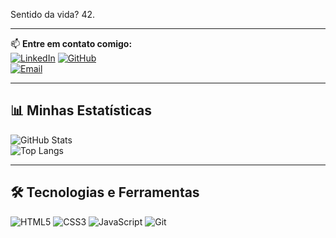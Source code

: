 Sentido da vida? 42.

---

📫 **Entre em contato comigo:**  
[![LinkedIn](https://img.shields.io/badge/-LinkedIn-0077B5?style=for-the-badge&logo=linkedin&logoColor=white)]([https://www.linkedin.com/in/seu-usuario/](https://www.linkedin.com/in/jo%C3%A3o-marcos-de-paula-guedes/))  
[![GitHub](https://img.shields.io/badge/-GitHub-181717?style=for-the-badge&logo=github&logoColor=white)](https://github.com/JoaoNoturno)  
[![Email](https://img.shields.io/badge/-Email-D14836?style=for-the-badge&logo=gmail&logoColor=white)](mailto:contatojmpg@gmail.com)  

---

## 📊 **Minhas Estatísticas**
![GitHub Stats](https://github-readme-stats.vercel.app/api?username=JoaoNoturno&show_icons=true&theme=dracula)  
![Top Langs](https://github-readme-stats.vercel.app/api/top-langs/?username=JoaoNoturno&layout=compact&theme=dracula)  

---

## 🛠 **Tecnologias e Ferramentas**
![HTML5](https://img.shields.io/badge/-HTML5-E34F26?style=flat-square&logo=html5&logoColor=white)
![CSS3](https://img.shields.io/badge/-CSS3-1572B6?style=flat-square&logo=css3)
![JavaScript](https://img.shields.io/badge/-JavaScript-F7DF1E?style=flat-square&logo=javascript&logoColor=black)
![Git](https://img.shields.io/badge/-Git-F05032?style=flat-square&logo=git&logoColor=white)

